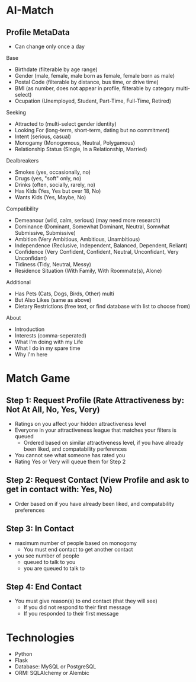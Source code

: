 # AI-Match

## Profile MetaData
- Can change only once a day

Base
- Birthdate (filterable by age range)
- Gender (male, female, male born as female, female born as male)
- Postal Code (filterable by distance, bus time, or drive time)
- BMI (as number, does not appear in profile, filterable by category multi-select)
- Ocupation (Unemployed, Student, Part-Time, Full-Time, Retired)

Seeking
- Attracted to (multi-select gender identity)
- Looking For (long-term, short-term, dating but no commitment)
- Intent (serious, casual)
- Monogamy (Monogomous, Neutral, Polygamous)
- Relationship Status (Single, In a Relationship, Married)

Dealbreakers
- Smokes (yes, occasionally, no)
- Drugs (yes, "soft" only, no)
- Drinks (often, socially, rarely, no)
- Has Kids (Yes, Yes but over 18, No)
- Wants Kids (Yes, Maybe, No)

Compatibility
- Demeanour (wild, calm, serious) (may need more research)
- Dominance (Dominant, Somewhat Dominant, Neutral, Somwhat Submissive, Submissive)
- Ambition (Very Ambitious, Ambitious, Unambitious)
- Independence (Reclusive, Independent, Balanced, Dependent, Reliant)
- Confidence (Very Confident, Confident, Neutral, Unconfidant, Very Unconfidant)
- Tidiness (Tidy, Neutral, Messy)
- Residence Situation (With Family, With Roommate(s), Alone)

Additional
- Has Pets (Cats, Dogs, Birds, Other) multi
- But Also Likes (same as above)
- Dietary Restrictions (free text, or find database with list to choose from)

About
- Introduction
- Interests (comma-seperated)
- What I'm doing with my Life
- What I do in my spare time
- Why I'm here
  
# Match Game

## Step 1: Request Profile (Rate Attractiveness by: Not At All, No, Yes, Very)
  - Ratings on you affect your hidden attractiveness level
  - Everyone in your attractiveness league that matches your filters is queued
    - Ordered based on similar attractiveness level, if you have already been liked, and compatability perferences 
  - You cannot see what someone has rated you
  - Rating Yes or Very will queue them for Step 2
## Step 2: Request Contact (View Profile and ask to get in contact with: Yes, No)
  - Order based on if you have already been liked, and compatability preferences
## Step 3: In Contact
  - maximum number of people based on monogomy
    - You must end contact to get another contact
  - you see number of people
    - queued to talk to you
    - you are queued to talk to
## Step 4: End Contact
  - You must give reason(s) to end contact (that they will see)
    - If you did not respond to their first message
    - If you responded to their first message
  
  
# Technologies
- Python
- Flask
- Database: MySQL or PostgreSQL
- ORM: SQLAlchemy or Alembic
  
